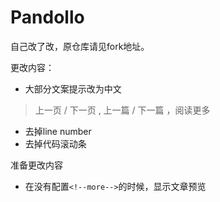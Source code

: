 # Pandollo

自己改了改，原仓库请见fork地址。

更改内容：

* 大部分文案提示改为中文
> 上一页 / 下一页 , 上一篇 / 下一篇 ，阅读更多
* 去掉line number
* 去掉代码滚动条

准备更改内容

* 在没有配置```<!--more-->```的时候，显示文章预览
